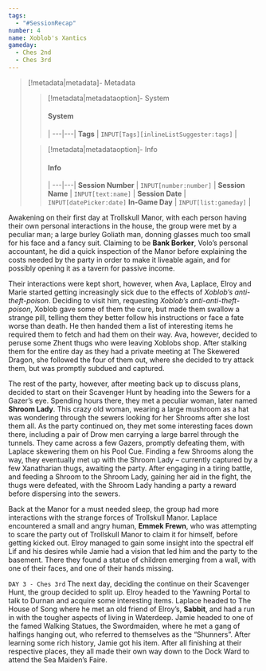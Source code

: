 ```yaml
---
tags:
  - "#SessionRecap"
number: 4
name: Xoblob's Xantics
gameday:
  - Ches 2nd
  - Ches 3rd
---
```

> [!metadata|metadata]- Metadata 
>> [!metadata|metadataoption]- System
>> #### System
>>  |
>> ---|---|
> **Tags** | `INPUT[Tags][inlineListSuggester:tags]` |
>
>> [!metadata|metadataoption]- Info
>> #### Info
>>  |
>> ---|---|
>> **Session Number** | `INPUT[number:number]` |
>> **Session Name** | `INPUT[text:name]` |
>> **Session Date** | `INPUT[datePicker:date]`
>> **In-Game Day** | `INPUT[list:gameday]` |

Awakening on their first day at Trollskull Manor, with each person having their own personal interactions in the house, the group were met by a peculiar man; a large burley Goliath man, donning glasses much too small for his face and a fancy suit. Claiming to be **Bank Borker**, Volo’s personal accountant, he did a quick inspection of the Manor before explaining the costs needed by the party in order to make it liveable again, and for possibly opening it as a tavern for passive income.

Their interactions were kept short, however, when Ava, Laplace, Elroy and Marie started getting increasingly sick due to the effects of *Xoblob’s anti-theft-poison*. Deciding to visit him, requesting *Xoblob’s anti-anti-theft-poison*, Xoblob gave some of them the cure, but made them swallow a strange pill, telling them they better follow his instructions or face a fate worse than death. He then handed them a list of interesting items he required them to fetch and had them on their way. Ava, however, decided to peruse some Zhent thugs who were leaving Xoblobs shop. After stalking them for the entire day as they had a private meeting at The Skewered Dragon, she followed the four of them out, where she decided to try attack them, but was promptly subdued and captured.

The rest of the party, however, after meeting back up to discuss plans, decided to start on their Scavenger Hunt by heading into the Sewers for a Gazer’s eye. Spending hours there, they met a peculiar woman, later named **Shroom Lady**. This crazy old woman, wearing a large mushroom as a hat was wondering through the sewers looking for her Shrooms after she lost them all. As the party continued on, they met some interesting faces down there, including a pair of Drow men carrying a large barrel through the tunnels. They came across a few Gazers, promptly defeating them, with Laplace skewering them on his Pool Cue. Finding a few Shrooms along the way, they eventually met up with the Shroom Lady – currently captured by a few Xanatharian thugs, awaiting the party. After engaging in a tiring battle, and feeding a Shroom to the Shroom Lady, gaining her aid in the fight, the thugs were defeated, with the Shroom Lady handing a party a reward before dispersing into the sewers. 

Back at the Manor for a must needed sleep, the group had more interactions with the strange forces of Trollskull Manor. Laplace encountered a small and angry human, **Emmek Frewn**, who was attempting to scare the party out of Trollskull Manor to claim it for himself, before getting kicked out. Elroy managed to gain some insight into the spectral elf Lif and his desires while Jamie had a vision that led him and the party to the basement. There they found a statue of children emerging from a wall, with one of their faces, and one of their hands missing.

`DAY 3 - Ches 3rd`
The next day, deciding the continue on their Scavenger Hunt, the group decided to split up. Elroy headed to the Yawning Portal to talk to Durnan and acquire some interesting items. Laplace headed to The House of Song where he met an old friend of Elroy’s, **Sabbit**, and had a run in with the tougher aspects of living in Waterdeep. Jamie headed to one of the famed Walking Statues, the Swordmaiden, where he met a gang of halfings hanging out, who referred to themselves as the “Shunners”. After learning some rich history, Jamie got his item. After all finishing at their respective places, they all made their own way down to the Dock Ward to attend the Sea Maiden’s Faire.

